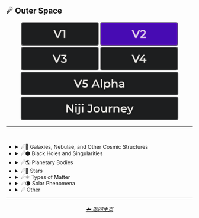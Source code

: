 <h2>☄ Outer Space</h2>

<div align="center">

[<img src="/Images/Repo_Parts/Buttons/Version_Buttons/button_version_V1_inactive.webp?raw=true" alt="MidJourney V1" height="64" />](/Pages/MJ_V1/Style_Pages/Sphere/Outer_Space.md)
[<img src="/Images/Repo_Parts/Buttons/Version_Buttons/button_version_V2_active.webp?raw=true" alt="MidJourney V2" height="64" />](/Pages/MJ_V2/Style_Pages/Sphere/Outer_Space.md)
[<img src="/Images/Repo_Parts/Buttons/Version_Buttons/button_version_V3_inactive.webp?raw=true" alt="MidJourney V3" height="64" />](/Pages/MJ_V3/Style_Pages/Sphere/Outer_Space.md)
[<img src="/Images/Repo_Parts/Buttons/Version_Buttons/button_version_V4_inactive.webp?raw=true" alt="MidJourney V4" height="64" />](/Pages/MJ_V4/Style_Pages/Just_The_Style/Outer_Space.md)
<br>
[<img src="/Images/Repo_Parts/Buttons/Version_Buttons/button_version_V5_Alpha_inactive_half.webp?raw=true" alt="MidJourney V5" height="64" />](/Pages/MJ_V5/Style_Pages/Just_The_Style/Outer_Space.md)
[<img src="/Images/Repo_Parts/Buttons/Version_Buttons/button_version_niji_inactive_half.webp?raw=true" alt="Niji Journey" height="64" />](/Pages/Niji_Journey/Style_Pages/Outer_Space.md)

</div>

<hr>
<br>


- <details><summary>☄🌌 Galaxies, Nebulae, and Other Cosmic Structures</summary><p><div align="center">

    | Galaxy |
    | :-: |
    | <img src="/Images/MJ_V2/MidJourney_Styles_(sphere)/sphere_Galaxy.webp?raw=true" width="256" /> |

    <br>

    | Nebula | Supernova | Hypernova |
    | :-: | :-: | :-: |
    | <img src="/Images/MJ_V2/MidJourney_Styles_(sphere)/sphere_Nebula.webp?raw=true" width="256" /> | <img src="/Images/MJ_V2/MidJourney_Styles_(sphere)/sphere_Supernova.webp?raw=true" width="256" /> | <img src="/Images/MJ_V2/MidJourney_Styles_(sphere)/Wave_10/sphere_Hypernova.webp?raw=true" width="256" /> |
    
    <br>

    | Vela Pulsar | Quasar | Microquasar |
    | :-: | :-: | :-: |
    | <img src="/Images/MJ_V2/MidJourney_Styles_(sphere)/sphere_VelaPulsar.webp?raw=true" width="256" /> | <img src="/Images/MJ_V2/MidJourney_Styles_(sphere)/sphere_Quasar.webp?raw=true" width="256" /> | <img src="/Images/MJ_V2/MidJourney_Styles_(sphere)/sphere_Microquasar.webp?raw=true" width="256" /> |

    <br>
    
    | Asteroid |
    | :-: |
    | <img src="/Images/MJ_V2/MidJourney_Styles_(sphere)/sphere_Asteroid.webp?raw=true" width="256" /> |

  </div></p></details>


- <details><summary>☄⚫ Black Holes and Singularities</summary><p><div align="center">

    | Blackhole | Wormhole |
    | :-: | :-: |
    | <img src="/Images/MJ_V2/MidJourney_Styles_(sphere)/sphere_Blackhole.webp?raw=true" width="256" /> | <img src="/Images/MJ_V2/MidJourney_Styles_(sphere)/sphere_Wormhole.webp?raw=true" width="256" /> |

  </div></p></details>


- <details><summary>☄🌎 Planetary Bodies</summary><p><div align="center">

    | Planet | Planets | Planetary |
    | :-: | :-: | :-: |
    | <img src="/Images/MJ_V2/MidJourney_Styles_(sphere)/Wave_13/sphere_Planet.webp?raw=true" width="256" /> | <img src="/Images/MJ_V2/MidJourney_Styles_(sphere)/Wave_13/sphere_Planets.webp?raw=true" width="256" /> | <img src="/Images/MJ_V2/MidJourney_Styles_(sphere)/Wave_12/sphere_Planetary.webp?raw=true" width="256" /> |
    
    <br>

    | Planet Mercury |
    | :-: |
    | <img src="/Images/MJ_V2/MidJourney_Styles_(sphere)/sphere_PlanetMercury.webp?raw=true" width="256" /> |
    
    <br>
    
    | Planet Venus |
    | :-: |
    | <img src="/Images/MJ_V2/MidJourney_Styles_(sphere)/sphere_PlanetVenus.webp?raw=true" width="256" /> |
    
    <br>
    
    | Earth | Planet Earth | Global |
    | :-: | :-: | :-: |
    | <img src="/Images/MJ_V2/MidJourney_Styles_(sphere)/sphere_Earth.webp?raw=true" width="256" /> | <img src="/Images/MJ_V2/MidJourney_Styles_(sphere)/sphere_PlanetEarth.webp?raw=true" width="256" /> | <img src="/Images/MJ_V2/MidJourney_Styles_(sphere)/Wave_13/sphere_Global.webp?raw=true" width="256" /> |

    <br>

    | Mars | Planet Mars |
    | :-: | :-: |
    | <img src="/Images/MJ_V2/MidJourney_Styles_(sphere)/sphere_Mars.webp?raw=true" width="256" /> | <img src="/Images/MJ_V2/MidJourney_Styles_(sphere)/sphere_PlanetMars.webp?raw=true" width="256" /> |
    
    <br>
    
    | Jupiter | Planet Jupiter |
    | :-: | :-: |
    | <img src="/Images/MJ_V2/MidJourney_Styles_(sphere)/sphere_Jupiter.webp?raw=true" width="256" /> | <img src="/Images/MJ_V2/MidJourney_Styles_(sphere)/sphere_PlanetJupiter.webp?raw=true" width="256" /> |
    
    <br>
    
    | Saturn | Planet Saturn |
    | :-: | :-: |
    | <img src="/Images/MJ_V2/MidJourney_Styles_(sphere)/sphere_Saturn.webp?raw=true" width="256" /> | <img src="/Images/MJ_V2/MidJourney_Styles_(sphere)/sphere_PlanetSaturn.webp?raw=true" width="256" /> |

    <br>
    
    | Uranus | Planet Uranus |
    | :-: | :-: |
    | <img src="/Images/MJ_V2/MidJourney_Styles_(sphere)/sphere_Uranus.webp?raw=true" width="256" /> | <img src="/Images/MJ_V2/MidJourney_Styles_(sphere)/sphere_PlanetUranus.webp?raw=true" width="256" /> |
    
    <br>
    
    | Neptune | Planet Neptune |
    | :-: | :-: |
    | <img src="/Images/MJ_V2/MidJourney_Styles_(sphere)/sphere_Neptune.webp?raw=true" width="256" /> | <img src="/Images/MJ_V2/MidJourney_Styles_(sphere)/sphere_PlanetNeptune.webp?raw=true" width="256" /> |
    
    <br>
    
    | Pluto | Planet Pluto |
    | :-: | :-: |
    | <img src="/Images/MJ_V2/MidJourney_Styles_(sphere)/sphere_Pluto.webp?raw=true" width="256" /> | <img src="/Images/MJ_V2/MidJourney_Styles_(sphere)/sphere_PlanetPluto.webp?raw=true" width="256" /> |
    
  </div></p></details>


- <details><summary>☄🌟 Stars</summary><p><div align="center">

    | Sun |
    | :-: |
    | <img src="/Images/MJ_V2/MidJourney_Styles_(sphere)/sphere_Sun.webp?raw=true" width="256" /> |
    
    <br>

    | Starry | Stellar Corona |
    | :-: | :-: |
    | <img src="/Images/MJ_V2/MidJourney_Styles_(sphere)/Wave_9/sphere_Starry.webp?raw=true" width="256" /> | <img src="/Images/MJ_V2/MidJourney_Styles_(sphere)/Wave_10/sphere_Stellar_Corona.webp?raw=true" width="256" /> |

    <br>

    | Neutron Star | Magnetar |
    | :-: | :-: |
    | <img src="/Images/MJ_V2/MidJourney_Styles_(sphere)/sphere_NeutronStar.webp?raw=true" width="256" /> | <img src="/Images/MJ_V2/MidJourney_Styles_(sphere)/sphere_Magnetar.webp?raw=true" width="256" /> |
    
    <br>
    
    | Constellation |
    | :-: |
    | <img src="/Images/MJ_V2/MidJourney_Styles_(sphere)/Wave_14/sphere_Constellation.webp?raw=true" width="256" /> |

  </div></p></details>


- <details><summary>☄⚛ Types of Matter</summary><p><div align="center">

    | Antimatter | Dark Matter |
    | :-: | :-: |
    | <img src="/Images/MJ_V2/MidJourney_Styles_(sphere)/Wave_10/sphere_Antimatter.webp?raw=true" width="256" /> | <img src="/Images/MJ_V2/MidJourney_Styles_(sphere)/Wave_11/sphere_Dark_Matter.webp?raw=true" width="256" /> |

  </div></p></details>


- <details><summary>☄🌘 Solar Phenomena</summary><p><div align="center">

    | Solar Eclipse | Eclipse |
    | :-: | :-: |
    | <img src="/Images/MJ_V2/MidJourney_Styles_(sphere)/Wave_10/sphere_Solar_Eclipse.webp?raw=true" width="256" /> | <img src="/Images/MJ_V2/MidJourney_Styles_(sphere)/Wave_10/sphere_Eclipse.webp?raw=true" width="256" /> |

  </div></p></details>


- <details><summary>☄ Other</summary><p><div align="center">

    | Spacecore | Cosmic | Celestial |
    | :-: | :-: | :-: |
    | <img src="/Images/MJ_V2/MidJourney_Styles_(sphere)/sphere_Spacecore.webp?raw=true" width="256" /> | <img src="/Images/MJ_V2/MidJourney_Styles_(sphere)/sphere_Cosmic.webp?raw=true" width="256" /> | <img src="/Images/MJ_V2/MidJourney_Styles_(sphere)/Wave_9/sphere_Celestial.webp?raw=true" width="256" /> |
    
    <br>

    | Stellar | Interstellar | Interstellar Space |
    | :-: | :-: | :-: |
    | <img src="/Images/MJ_V2/MidJourney_Styles_(sphere)/sphere_Stellar.webp?raw=true" width="256" /> | <img src="/Images/MJ_V2/MidJourney_Styles_(sphere)/Wave_9/sphere_Interstellar.webp?raw=true" width="256" /> | <img src="/Images/MJ_V2/MidJourney_Styles_(sphere)/Wave_9/sphere_Interstellar_Space.webp?raw=true" width="256" /> |

    <br>

    | Galactic | Lunar |
    | :-: | :-: |
    | <img src="/Images/MJ_V2/MidJourney_Styles_(sphere)/Wave_11/sphere_Galactic.webp?raw=true" width="256" /> | <img src="/Images/MJ_V2/MidJourney_Styles_(sphere)/Wave_12/sphere_Lunar.webp?raw=true" width="256" /> |

    <br>
    
    | Outer Space | Universe |
    | :-: | :-: |
    | <img src="/Images/MJ_V2/MidJourney_Styles_(sphere)/sphere_OuterSpace.webp?raw=true" width="256" /> | <img src="/Images/MJ_V2/MidJourney_Styles_(sphere)/sphere_Universe.webp?raw=true" width="256" /> |

    <br>
    
    | Orbital | NASA |
    | :-: | :-: |
    | <img src="/Images/MJ_V2/MidJourney_Styles_(sphere)/Wave_11/sphere_Orbital.webp?raw=true" width="256" /> | <img src="/Images/MJ_V2/MidJourney_Styles_(sphere)/Wave_11/sphere_NASA.webp?raw=true" width="256" /> |

    <br>

    | Crab Pulsar |
    | :-: |
    | <img src="/Images/MJ_V2/MidJourney_Styles_(sphere)/sphere_CrabPulsar.webp?raw=true" width="256" /> |

  </div></p></details>

<hr>
<div align="center">
    <h6><a href="/README.md">⬅ 返回主页</a></h6>
</div>
